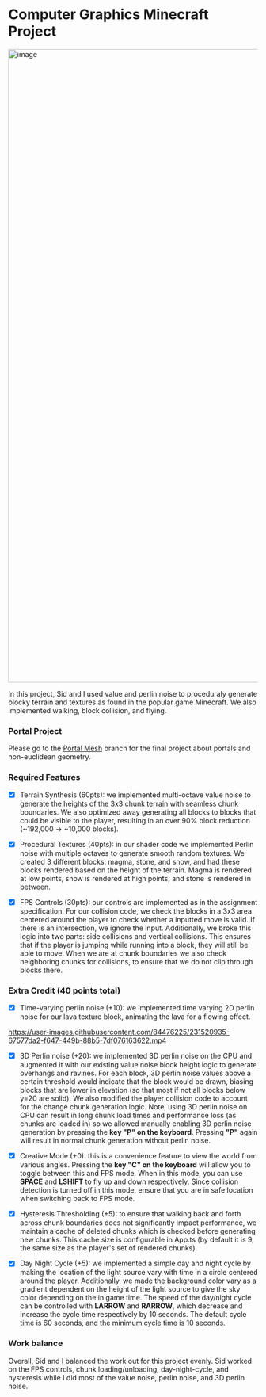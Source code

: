 # Computer Graphics Minecraft Project
<img width="1279" alt="image" src="https://user-images.githubusercontent.com/39445369/231509470-ac5ab3b5-e22b-4914-a04f-f2775480d60f.png">

In this project, Sid and I used value and perlin noise to proceduraly generate blocky terrain and textures as found in the popular game Minecraft. We also implemented walking, block collision, and flying.

### Portal Project
Please go to the [Portal Mesh](https://github.com/Causality-C/minecraft-graphics/tree/PortalMesh) branch for the final project about portals and non-euclidean geometry.

### Required Features
- [X] Terrain Synthesis (60pts): we implemented multi-octave value noise to generate the heights of the 3x3 chunk terrain with seamless chunk boundaries. We also optimized away generating all blocks to blocks that could be visible to the player, resulting in an over 90% block reduction (~192,000 -> ~10,000 blocks). 

- [X] Procedural Textures (40pts): in our shader code we implemented Perlin noise with multiple octaves to generate smooth random textures. We created 3 different blocks: magma, stone, and snow, and had these blocks rendered based on the height of the terrain. Magma is rendered at low points, snow is rendered at high points, and stone is rendered in between. 

- [X] FPS Controls (30pts): our controls are implemented as in the assignment specification. For our collision code, we check the blocks in a 3x3 area centered around the player to check whether a inputted move is valid. If there is an intersection, we ignore the input. Additionally, we broke this logic into two parts: side collisions and vertical collisions. This ensures that if the player is jumping while running into a block, they will still be able to move. When we are at chunk boundaries we also check neighboring chunks for collisions, to ensure that we do not clip through blocks there.

### Extra Credit (40 points total)
- [X] Time-varying perlin noise (+10): we implemented time varying 2D perlin noise for our lava texture block, animating the lava for a flowing effect.

https://user-images.githubusercontent.com/84476225/231520935-67577da2-f647-449b-88b5-7df076163622.mp4


- [X] 3D Perlin noise (+20): we implemented 3D perlin noise on the CPU and augmented it with our existing value noise block height logic to generate overhangs and ravines. For each block, 3D perlin noise values above a certain threshold would indicate that the block would be drawn, biasing blocks that are lower in elevation (so that most if not all blocks below y=20 are solid). We also modified the player collision code to account for the change chunk generation logic. Note, using 3D perlin noise on CPU can result in long chunk load times and performance loss (as chunks are loaded in) so we allowed manually enabling 3D perlin noise generation by pressing the **key "P" on the keyboard**. Pressing **"P"** again will result in normal chunk generation without perlin noise.

- [X] Creative Mode (+0): this is a convenience feature to view the world from various angles. Pressing the **key "C" on the keyboard** will allow you to toggle between this and FPS mode. When in this mode, you can use **SPACE** and **LSHIFT** to fly up and down respectively. Since collision detection is turned off in this mode, ensure that you are in safe location when switching back to FPS mode.

- [X] Hysteresis Thresholding (+5): to ensure that walking back and forth across chunk boundaries does not significantly impact performance, we maintain a cache of deleted chunks which is checked before generating new chunks. This cache size is configurable in App.ts (by default it is 9, the same size as the player's set of rendered chunks).

- [X] Day Night Cycle (+5): we implemented a simple day and night cycle by making the location of the light source vary with time in a circle centered around the player. Additionally, we made the background color vary as a gradient dependent on the height of the light source to give the sky color depending on the in game time. The speed of the day/night cycle can be controlled with **LARROW** and **RARROW**, which decrease and increase the cycle time respectively by 10 seconds. The default cycle time is 60 seconds, and the minimum cycle time is 10 seconds.

### Work balance
Overall, Sid and I balanced the work out for this project evenly. Sid worked on the FPS controls, chunk loading/unloading, day-night-cycle, and hysteresis while I did most of the value noise, perlin noise, and 3D perlin noise. 

